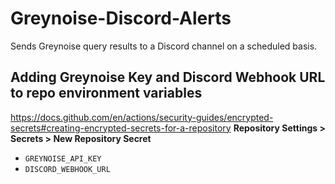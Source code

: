 # Greynoise-Discord-Alerts
Sends Greynoise query results to a Discord channel on a scheduled basis.

## Adding Greynoise Key and Discord Webhook URL to repo environment variables

https://docs.github.com/en/actions/security-guides/encrypted-secrets#creating-encrypted-secrets-for-a-repository
**Repository Settings > Secrets > New Repository Secret**

- `GREYNOISE_API_KEY`
- `DISCORD_WEBHOOK_URL`